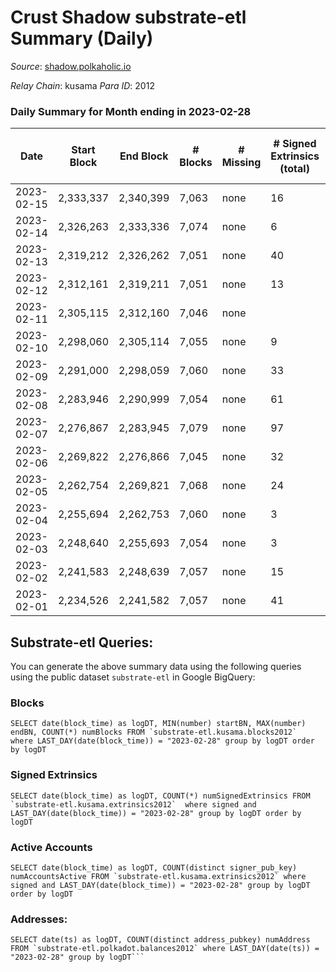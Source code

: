 # Crust Shadow substrate-etl Summary (Daily)

_Source_: [shadow.polkaholic.io](https://shadow.polkaholic.io)

*Relay Chain*: kusama
*Para ID*: 2012



### Daily Summary for Month ending in 2023-02-28


| Date | Start Block | End Block | # Blocks | # Missing | # Signed Extrinsics (total) | # Active Accounts | # Addresses with Balances | # Events | # Transfers | # XCM Transfers In | # XCM Transfers Out |
| ---- | ----------- | --------- | -------- | --------- | --------------------------- | ----------------- | ------------------------- | -------- | ----------- | ------------------ | ------------------- |
| 2023-02-15 | 2,333,337 | 2,340,399 | 7,063 | none  | 16 | 10 | 3,192 | 14,255 | 15 ($4,143.47) |   |   |
| 2023-02-14 | 2,326,263 | 2,333,336 | 7,074 | none  | 6 | 2 |  | 14,205 | 6 ($1,574.45) |   |   |
| 2023-02-13 | 2,319,212 | 2,326,262 | 7,051 | none  | 40 | 17 |  | 14,846 | 245 ($14,833.70) |   |   |
| 2023-02-12 | 2,312,161 | 2,319,211 | 7,051 | none  | 13 | 8 | 3,188 | 14,213 | 13 ($20,907.65) | 2 ($413.31) |   |
| 2023-02-11 | 2,305,115 | 2,312,160 | 7,046 | none  |  |  | 3,188 | 14,097 |   | 1 ($43.46) |   |
| 2023-02-10 | 2,298,060 | 2,305,114 | 7,055 | none  | 9 | 3 | 3,188 | 14,192 | 9 ($1,651.07) |   |   |
| 2023-02-09 | 2,291,000 | 2,298,059 | 7,060 | none  | 33 | 14 | 3,187 | 14,377 | 32 ($13,949.37) |   |   |
| 2023-02-08 | 2,283,946 | 2,290,999 | 7,054 | none  | 61 | 8 | 3,186 | 14,662 | 60 ($28,258.44) |   |   |
| 2023-02-07 | 2,276,867 | 2,283,945 | 7,079 | none  | 97 | 16 | 3,184 | 20,784 | 1,583 ($480,156.31) |   |   |
| 2023-02-06 | 2,269,822 | 2,276,866 | 7,045 | none  | 32 | 11 | 1,731 | 14,368 | 32 ($4,261.91) |   |   |
| 2023-02-05 | 2,262,754 | 2,269,821 | 7,068 | none  | 24 | 5 | 1,730 | 14,319 | 24 ($1,658.81) |   |   |
| 2023-02-04 | 2,255,694 | 2,262,753 | 7,060 | none  | 3 | 3 | 1,730 | 14,148 | 3 ($143.64) | 1 ($68.69) |   |
| 2023-02-03 | 2,248,640 | 2,255,693 | 7,054 | none  | 3 | 3 | 1,729 | 14,142 | 3 ($139.51) | 3 ($68.19) | 1 ($4.92) |
| 2023-02-02 | 2,241,583 | 2,248,639 | 7,057 | none  | 15 | 4 | 1,729 | 14,256 | 15 ($848.23) | 9 ($461.73) | 1 ($44.70) |
| 2023-02-01 | 2,234,526 | 2,241,582 | 7,057 | none  | 41 | 9 | 1,728 | 14,465 | 41 ($4,797.41) | 15 ($1,966.33) | 8 ($405.26) |

## Substrate-etl Queries:
You can generate the above summary data using the following queries using the public dataset `substrate-etl` in Google BigQuery:


### Blocks
```
SELECT date(block_time) as logDT, MIN(number) startBN, MAX(number) endBN, COUNT(*) numBlocks FROM `substrate-etl.kusama.blocks2012`  where LAST_DAY(date(block_time)) = "2023-02-28" group by logDT order by logDT
```


### Signed Extrinsics
```
SELECT date(block_time) as logDT, COUNT(*) numSignedExtrinsics FROM `substrate-etl.kusama.extrinsics2012`  where signed and LAST_DAY(date(block_time)) = "2023-02-28" group by logDT order by logDT
```


### Active Accounts
```
SELECT date(block_time) as logDT, COUNT(distinct signer_pub_key) numAccountsActive FROM `substrate-etl.kusama.extrinsics2012` where signed and LAST_DAY(date(block_time)) = "2023-02-28" group by logDT order by logDT
```


### Addresses:
```
SELECT date(ts) as logDT, COUNT(distinct address_pubkey) numAddress FROM `substrate-etl.polkadot.balances2012` where LAST_DAY(date(ts)) = "2023-02-28" group by logDT```

